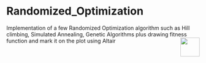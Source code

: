 # Randomized_Optimization
Implementation of a few Randomized Optimization algorithm such as Hill climbing, Simulated Annealing, Genetic Algorithms 
plus drawing fitness function and mark it on the plot using  Altair <img align="right" src="https://altair-viz.github.io/_static/altair-logo-light.png" height="50"></img>
